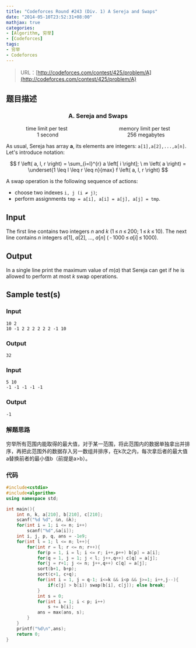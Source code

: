 ```yaml
---
title: "Codeforces Round #243 (Div. 1) A Sereja and Swaps"
date: "2014-05-10T23:52:31+08:00"
mathjax: true
categories:
- [Algorithm, 穷举]
- [Codeforces]
tags:
- 穷举
- Codeforces
---
```


> URL：[http://codeforces.com/contest/425/problem/A](http://codeforces.com/contest/425/problem/A)

## 题目描述

<h3><center>A. Sereja and Swaps</center></h3>
<center>time limit per test                                    memory limit per test</center>
<center>    1 second                                                256 megabytes</center>

As usual, Sereja has array **a**, its elements are integers: `a[1],a[2],...,a[n]`. Let's introduce notation:

$$
f \left( a, l, r \right) = \sum_{i=l}^{r} a \left[ i \right]; \ m \left( a \right) = \underset{1 \leq l \leq r \leq n}{max} f \left( a, l, r \right)
$$

A swap operation is the following sequence of actions:

- choose two indexes `i, j (i ≠ j)`;
- perform assignments `tmp = a[i], a[i] = a[j], a[j] = tmp`.

## Input
The first line contains two integers *n* and *k* (1 ≤ *n* ≤ 200; 1 ≤ *k* ≤ 10). The next line contains *n* integers *a*[1], *a*[2], ..., *a*[*n*] ( - 1000 ≤ *a*[*i*] ≤ 1000).

## Output

In a single line print the maximum value of *m*(*a*) that Sereja can get if he is allowed to perform at most *k* swap operations.

##  Sample test(s)

### Input

```
10 2
10 -1 2 2 2 2 2 2 -1 10
```

### Output

```
32
```

###  Input

```
5 10
-1 -1 -1 -1 -1

```

### Output

```
-1
```

### 解题思路

穷举所有范围内能取得的最大值，对于某一范围，将此范围内的数据单独拿出并排序，再把此范围外的数据存入另一数组并排序，在k次之内，每次拿后者的最大值a替换前者的最小值b（前提是a>b）。

### 代码

```cpp
#include<cstdio>
#include<algorithm>
using namespace std;

int main(){
    int n, k, a[210], b[210], c[210];
    scanf("%d %d", &n, &k);
    for(int i = 1; i <= n; i++)
    	scanf("%d",&a[i]);
    int i, j, p, q, ans = -1e9;
    for(int l = 1; l <= n; l++){
        for(int r = l; r <= n; r++){
            for(p = 1, i = l; i <= r; i++,p++) b[p] = a[i];
            for(q = 1, j = 1; j < l; j++,q++) c[q] = a[j];
            for(j = r+1; j <= n; j++,q++) c[q] = a[j];
            sort(b+1, b+p);
            sort(c+1, c+q);
            for(int i = 1, j = q-1; i<=k && i<p && j>=1; i++,j--){
                if(c[j] > b[i]) swap(b[i], c[j]); else break;
            }
            int s = 0;
            for(int i = 1; i < p; i++)
                s += b[i];
            ans = max(ans, s);
        }
	}
    printf("%d\n",ans);
    return 0;
}
```

